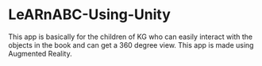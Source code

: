 # LeARnABC-Using-Unity
This app is basically for the children of KG who can easily interact with the objects in the book and can get a 360 degree view. This app is made using Augmented Reality.

